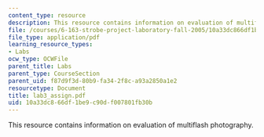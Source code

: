 ```yaml
---
content_type: resource
description: This resource contains information on evaluation of multiflash photography.
file: /courses/6-163-strobe-project-laboratory-fall-2005/10a33dc866df1be9c90df007801fb30b_lab3_assign.pdf
file_type: application/pdf
learning_resource_types:
- Labs
ocw_type: OCWFile
parent_title: Labs
parent_type: CourseSection
parent_uid: f87d9f3d-80b9-fa34-2f8c-a93a2850a1e2
resourcetype: Document
title: lab3_assign.pdf
uid: 10a33dc8-66df-1be9-c90d-f007801fb30b
---
```

This resource contains information on evaluation of multiflash photography.


